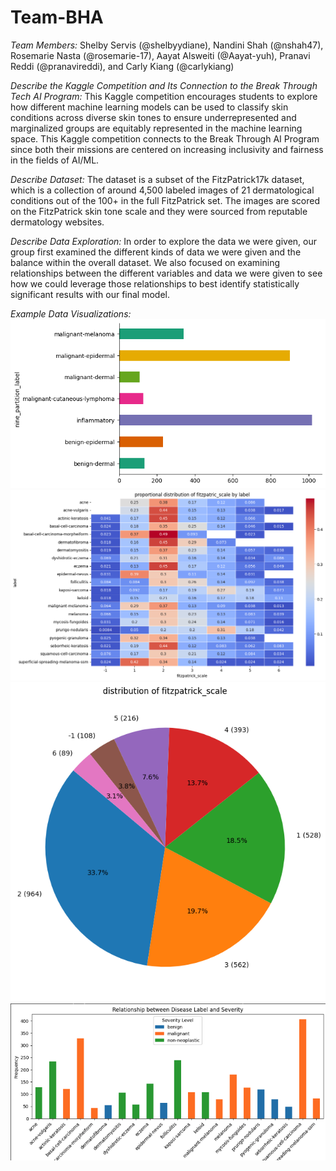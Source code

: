 # Team-BHA

*Team Members:* Shelby Servis (@shelbyydiane), Nandini Shah (@nshah47), Rosemarie Nasta (@rosemarie-17), Aayat Alsweiti (@Aayat-yuh), Pranavi Reddi (@pranavireddi), and Carly Kiang (@carlykiang)

*Describe the Kaggle Competition and Its Connection to the Break Through Tech AI Program:* This Kaggle competition encourages students to explore how different machine learning models can be used to classify skin conditions across diverse skin tones to ensure underrepresented and marginalized groups are equitably represented in the machine learning space. This Kaggle competition connects to the Break Through AI Program since both their missions are centered on increasing inclusivity and fairness in the fields of AI/ML. 

*Describe Dataset:* The dataset is a subset of the FitzPatrick17k dataset, which is a collection of around 4,500 labeled images of 21 dermatological conditions out of the 100+ in the full FitzPatrick set. The images are scored on the FitzPatrick skin tone scale and they were sourced from reputable dermatology websites. 

*Describe Data Exploration:* In order to explore the data we were given, our group first examined the different kinds of data we were given and the balance within the overall dataset. We also focused on examining relationships between the different variables and data we were given to see how we could leverage those relationships to best identify statistically significant results with our final model.

*Example Data Visualizations:*
![image 1](https://github.com/VIR-AJL-Team-BHA/Team-BHA/blob/main/visualizations/image1.png)
![image 2](https://github.com/VIR-AJL-Team-BHA/Team-BHA/blob/main/visualizations/image2.png)
![image 3](https://github.com/VIR-AJL-Team-BHA/Team-BHA/blob/main/visualizations/image3.png)
![image 4](https://github.com/VIR-AJL-Team-BHA/Team-BHA/blob/main/visualizations/image4.png)
